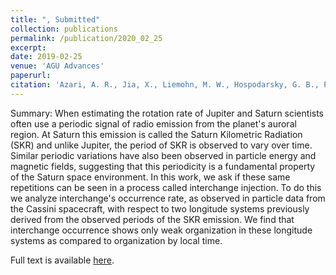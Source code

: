 ```yaml
---
title: ", Submitted"
collection: publications
permalink: /publication/2020_02_25
excerpt: 
date: 2019-02-25
venue: 'AGU Advances'
paperurl:
citation: 'Azari, A. R., Jia, X., Liemohn, M. W., Hospodarsky, G. B., Provan, G., Ye, S. ‐Y., et al (2019). &quot;Are Saturn&apos;s Interchange Injections Organized by Rotational Longitude?&quot;<i>Journal of Geophysical Research: Space Physics</i>, 124. https://doi.org/10.1029/2018JA026196'
---
```


Summary: When estimating the rotation rate of Jupiter and Saturn scientists often use a periodic signal of radio emission from the planet's auroral region. At Saturn this emission is called the Saturn Kilometric Radiation (SKR) and unlike Jupiter, the period of SKR is observed to vary over time. Similar periodic variations have also been observed in particle energy and magnetic fields, suggesting that this periodicity is a fundamental property of the Saturn space environment. In this work, we ask if these same repetitions can be seen in a process called interchange injection. To do this we analyze interchange's occurrence rate, as observed in particle data from the Cassini spacecraft, with respect to two longitude systems previously derived from the observed periods of the SKR emission. We find that interchange occurrence shows only weak organization in these longitude systems as compared to organization by local time.


Full text is available [here](https://doi.org/10.1029/2018JA026196).

<!--- Recommended citation: 'Azari, A. R., Jia, X., Liemohn, M. W., Hospodarsky, G. B., Provan, G., Ye, S. ‐Y., et al (2019). &quot;P Are Saturn's Interchange Injections Organized by Rotational Longitude?; <i>Journal of Geophysical Research: Space Physics</i>, 124. https://doi.org/10.1029/2018JA026196' --->
